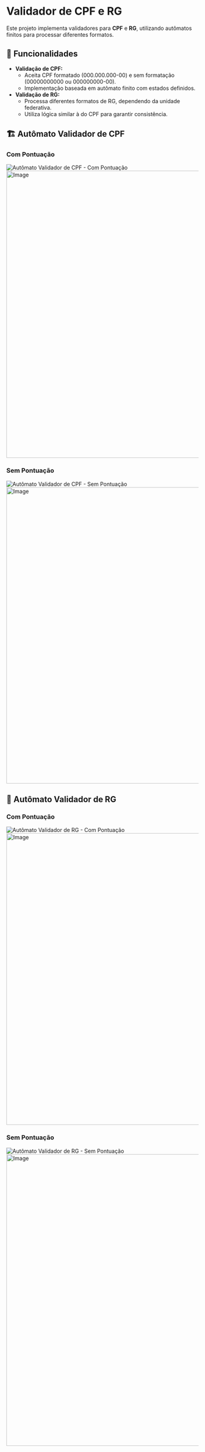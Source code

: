 # Validador de CPF e RG

Este projeto implementa validadores para **CPF** e **RG**, utilizando autômatos finitos para processar diferentes formatos.

## 📌 Funcionalidades
- **Validação de CPF:**
  - Aceita CPF formatado (000.000.000-00) e sem formatação (00000000000 ou 000000000-00).
  - Implementação baseada em autômato finito com estados definidos.
- **Validação de RG:**
  - Processa diferentes formatos de RG, dependendo da unidade federativa.
  - Utiliza lógica similar à do CPF para garantir consistência.

## 🏗 Autômato Validador de CPF

### Com Pontuação
![Autômato Validador de CPF - Com Pontuação](https://github.com/user-attachments/assets/2d469945-a414-4754-94ef-998229ffab1b)
<img width="752" alt="Image" src="https://github.com/user-attachments/assets/a8c13709-5601-4140-9420-033c7ab9d11f" />

### Sem Pontuação
![Autômato Validador de CPF - Sem Pontuação](https://github.com/user-attachments/assets/2a4dedcb-fdaa-4090-94a1-9b149097cbce)
<img width="776" alt="Image" src="https://github.com/user-attachments/assets/2e6f26f9-f8f1-42f3-8a44-c64db52d609c" />

## 📝 Autômato Validador de RG

### Com Pontuação
![Autômato Validador de RG - Com Pontuação](https://github.com/user-attachments/assets/e66889f6-6991-4ef7-bd0c-9f1ad391086c)
<img width="764" alt="Image" src="https://github.com/user-attachments/assets/3595cf33-01bd-450c-bc50-44b350c538fc" />

### Sem Pontuação
![Autômato Validador de RG - Sem Pontuação](https://github.com/user-attachments/assets/140bc68b-6ecb-4fc2-bdd4-faee766e6ca7)
<img width="764" alt="Image" src="https://github.com/user-attachments/assets/3595cf33-01bd-450c-bc50-44b350c538fc" />
